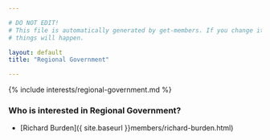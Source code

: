 ```yaml
---

# DO NOT EDIT!
# This file is automatically generated by get-members. If you change it, bad
# things will happen.

layout: default
title: "Regional Government"

---
```


{% include interests/regional-government.md %}

### Who is interested in Regional Government?


* [Richard Burden]({ site.baseurl }}members/richard-burden.html)
